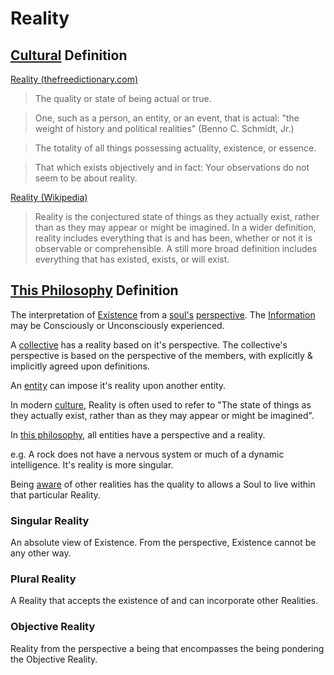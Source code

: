 # Reality

## [Cultural](./culture.md) Definition

<a href="http://thefreedictionary.com/reality" target="_blank">Reality (thefreedictionary.com)</a>

> The quality or state of being actual or true.

> One, such as a person, an entity, or an event, that is actual: "the weight of history and political realities" (Benno C. Schmidt, Jr.)

> The totality of all things possessing actuality, existence, or essence.

> That which exists objectively and in fact: Your observations do not seem to be about reality.

<a href="https://en.wikipedia.org/wiki/Reality" target="_blank">Reality (Wikipedia)</a>

> Reality is the conjectured state of things as they actually exist, rather than as they may appear or might be imagined. In a wider definition, reality includes everything that is and has been, whether or not it is observable or comprehensible. A still more broad definition includes everything that has existed, exists, or will exist.

## [This Philosophy](./this-philosophy.md) Definition

The interpretation of [Existence](./existence.md) from a [soul's](./soul.md) [perspective](./perspective.md). The [Information](./information.md) may be Consciously or Unconsciously experienced.

A [collective](./collective.md) has a reality based on it's perspective. The collective's perspective is based on the perspective of the members, with explicitly & implicitly agreed upon definitions.

An [entity](./entity.md) can impose it's reality upon another entity.

In modern [culture](./culture.md), Reality is often used to refer to "The state of things as they actually exist, rather than as they may appear or might be imagined".

In [this philosophy](./this-philosophy.md), all entities have a perspective and a reality.

e.g. A rock does not have a nervous system or much of a dynamic intelligence. It's reality is more singular.

Being [aware](./awareness.md) of other realities has the quality to allows a Soul to live within that particular Reality.

### Singular Reality

An absolute view of Existence. From the perspective, Existence cannot be any other way.

### Plural Reality

A Reality that accepts the existence of and can incorporate other Realities.

### Objective Reality

Reality from the perspective a being that encompasses the being pondering the Objective Reality.
